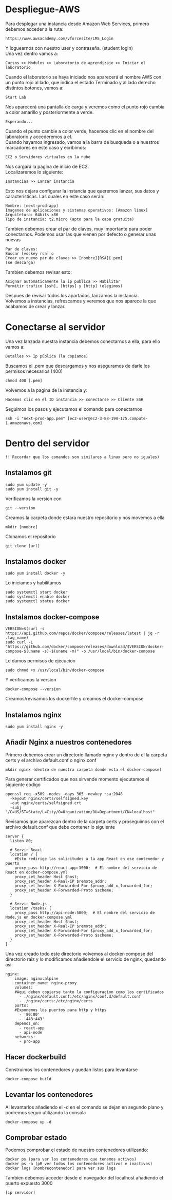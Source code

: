 # Despliegue-AWS

Para desplegar una instancia desde Amazon Web Services, primero debemos acceder a la ruta:
```
https://www.awsacademy.com/vforcesite/LMS_Login
```
Y loguearnos con nuestro user y contraseña. (student login)  
Una vez dentro vamos a:
```
Cursos >> Modulos >> Laboratorio de aprendizaje >> Iniciar el laboratorio
```
Cuando el laboratorio se haya iniciado nos aparecerá el nombre AWS con un punto rojo al lado, que indica el estado Terminado y al lado derecho distintos botones, vamos a:
```
Start Lab
```
Nos aparecerá una pantalla de carga y veremos como el punto rojo cambia a color amarillo y posteriormente a verde.
```
Esperando...
```
Cuando el punto cambie a color verde, hacemos clic en el nombre del laboratorio y accederemos a el.  
Cuando hayamos ingresado, vamos a la barra de busqueda o a nuestros marcadores en este caso y ecribimos:
```
EC2 o Servidores virtuales en la nube
```
Nos cargará la pagina de inicio de EC2.  
Localizaremos lo siguiente:
```
Instancias >> Lanzar instancia
```
Esto nos dejara configurar la instancia que queremos lanzar, sus datos y caracteristicas. Las cuales en este caso serán:
```
Nombre: [next-prod-app]
Imagenes de aplicaciones y sistemas operativos: [Amazon linux]
Arquitetura: 64bits x86
Tipo de instancia: t2.micro (apto para la capa gratuita)
```
Tambien debemos crear el par de claves, muy importante para poder conectarnos. Podemos usar las que vienen por defecto o generar unas nuevas
```
Par de claves:
Buscar [vockey rsa] o
Crear un nuevo par de claves >> [nombre][RSA][.pem]
(se descarga)
```
Tambien debemos revisar esto:
```
Asignar automaticamente la ip publica >> Habilitar
Permitir trafico [ssh], [https] y [http] (elegimos)
```
Despues de revisar todos los apartados, lanzamos la instancia.  
Volvemos a instancias, refrescamos y veremos que nos aparece la que acabamos de crear y lanzar.  

# Conectarse al servidor
Una vez lanzada nuestra instancia debemos conectarnos a ella, para ello vamos a:
```
Detalles >> Ip pública (la copiamos)
```
Buscamos el .pem que descargamos y nos aseguramos de darle los permisos necesarios (400)
```
chmod 400 [.pem]
```
Volvemos a la pagina de la instancia y:
```
Hacemos clic en el ID instancia >> conectarse >> Cliente SSH
```
Seguimos los pasos y ejecutamos el comando para conectarnos
```
ssh -i "next-prod-app.pem" [ec2-user@ec2-3-88-194-175.compute-1.amazonaws.com]
```

# Dentro del servidor
```
!! Recordar que los comandos son similares a linux pero no iguales)
```
## Instalamos git 
```
sudo yum update -y
sudo yum install git -y
```
Verificamos la version con 
```
git --version
```
Creamos la carpeta donde estara nuestro repositorio y nos movemos a ella
```
mkdir [nombre]
```
Clonamos el repositorio
```
git clone [url]
```
## Instalamos docker
```
sudo yum install docker -y
```
Lo iniciamos y habilitamos
```
sudo systemctl start docker
sudo systemctl enable docker
sudo systemctl status docker
```
## Instalamos docker-compose
```
VERSION=$(curl -s https://api.github.com/repos/docker/compose/releases/latest | jq -r .tag_name)
sudo curl -L "https://github.com/docker/compose/releases/download/$VERSION/docker-compose-$(uname -s)-$(uname -m)" -o /usr/local/bin/docker-compose
```
Le damos permisos de ejecucion
```
sudo chmod +x /usr/local/bin/docker-compose
```
Y verificamos la version
```
docker-compose --version
```
Creamos/revisamos los dockerfile y creamos el docker-compose
## Instalamos nginx
```
sudo yum install nginx -y
```
## Añadir Nginx a nuestros contenedores
Primero debemos crear un directorio llamado nginx y dentro de el la carpeta certs y el archivo default.conf o nginx.conf
```
mkdir nginx (dentro de nuestra carpeta donde esta el docker-compose)
```
Para generar certificados que nos sirvende momento ejecutamos el siguiente codigo
```
openssl req -x509 -nodes -days 365 -newkey rsa:2048 
  -keyout nginx/certs/selfsigned.key 
  -out nginx/certs/selfsigned.crt 
  -subj "/C=US/ST=State/L=City/O=Organization/OU=Department/CN=localhost"
```
Revisamos que aparezcan dentro de la carpeta certs y proseguimos con el archivo default.conf que debe contener lo siguiente
```
server {
  listen 80;

  # Servir React
  location / {
    #Esto redirige las solicitudes a la app React en ese contenedor y puerto
    proxy_pass http://react-app:3000;  # El nombre del servicio de React en docker-compose.yml
    proxy_set_header Host $host;
    proxy_set_header X-Real-IP $remote_addr;
    proxy_set_header X-Forwarded-For $proxy_add_x_forwarded_for;
    proxy_set_header X-Forwarded-Proto $scheme;
  }

  # Servir Node.js 
  location /tasks/ {
    proxy_pass http://api-node:5000;  # El nombre del servicio de Node.js en docker-compose.yml
    proxy_set_header Host $host;
    proxy_set_header X-Real-IP $remote_addr;
    proxy_set_header X-Forwarded-For $proxy_add_x_forwarded_for;
    proxy_set_header X-Forwarded-Proto $scheme;
  }
}
```
Una vez creado todo este directorio volvemos al docker-compose del directorio raiz y lo modificamos añadiendole el servicio de nginx, quedando asi:
```
nginx:
    image: nginx:alpine
    container_name: nginx-proxy
    volumes:
    #Aqui deben copiarse tanto la configuracion como los certificados
      - ./nginx/default.conf:/etc/nginx/conf.d/default.conf
      - ./nginx/certs:/etc/nginx/certs
    ports:
    #Exponemos los puertos para http y https
      - '80:80'
      - '443:443'
    depends_on:
      - react-app
      - api-node
    networks:
      - pro-app
```
## Hacer dockerbuild
Construimos los contenedores y quedan listos para levantarse
```
docker-compose build
```
## Levantar los contenedores
Al levantarlos añadiendo el -d en el comando se dejan en segundo plano y podremos seguir utilizando la consola
```
docker-compose up -d
```
## Comprobar estado
Podemos comprobar el estado de nuestro contenedores utilizando:
```
docker ps (para ver los contenedores que tenemos activos)
docker ps -a (pR ver todos los contenedores activos e inactivos)
docker logs [nombrecontenedor] para ver sus logs
```
Tambien debemos acceder desde el navegador del localhost añadiendo el puerto expuesto 3000
```
[ip servidor]
```
